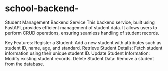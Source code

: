 # school-backend-
Student Management Backend Service
This backend service, built using FastAPI, provides efficient management of student data. It allows users to perform CRUD operations, ensuring seamless handling of student records.

Key Features:
Register a Student: Add a new student with attributes such as student ID, name, age, and standard.
Retrieve Student Details: Fetch student information using their unique student ID.
Update Student Information: Modify existing student records.
Delete Student Data: Remove a student from the database.
